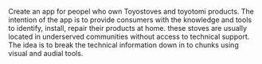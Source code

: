 Create an app for peopel who own Toyostoves and toyotomi products. The intention of the app is to provide consumers with the knowledge and tools to identify, install, repair their products at home. these stoves are usually located in underserved communities without access to technical support. The idea is to break the technical information down in to chunks using visual and audial tools. 
